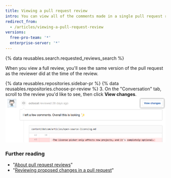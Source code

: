 ```yaml
---
title: Viewing a pull request review
intro: You can view all of the comments made in a single pull request review.
redirect_from:
  - /articles/viewing-a-pull-request-review
versions:
  free-pro-team: '*'
  enterprise-server: '*'
---
```


{% data reusables.search.requested_reviews_search %}

When you view a full review, you'll see the same version of the pull request as the reviewer did at the time of the review.

{% data reusables.repositories.sidebar-pr %}
{% data reusables.repositories.choose-pr-review %}
3. On the "Conversation" tab, scroll to the review you'd like to see, then click **View changes**.
  ![Review header with link to full review](/assets/images/help/pull_requests/view-full-review-view-changes.png)

### Further reading

- "[About pull request reviews](/articles/about-pull-request-reviews)"
- "[Reviewing proposed changes in a pull request](/articles/reviewing-proposed-changes-in-a-pull-request)"
